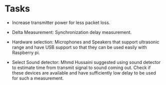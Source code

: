 # Tasks

- Increase transmitter power for less packet loss.

- Delta Measurement: Synchronization delay measurement.

- Hardware selection: Microphones and Speakers that support ultrasonic range and have USB support so that they can be used easily with Raspberry pi.

- Select Sound detector: Mhmd Hussaini suggested using sound detector to estimate time from transmit signal to sound coming out. Check if these devices are available and have sufficiently low delay to be used for such a measurement.

